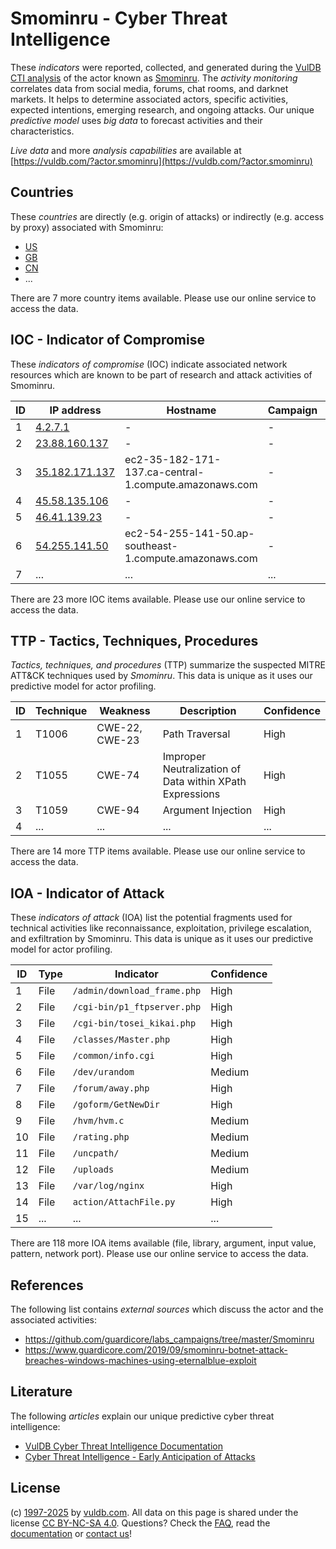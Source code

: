 # Smominru - Cyber Threat Intelligence

These _indicators_ were reported, collected, and generated during the [VulDB CTI analysis](https://vuldb.com/?kb.cti) of the actor known as [Smominru](https://vuldb.com/?actor.smominru). The _activity monitoring_ correlates data from social media, forums, chat rooms, and darknet markets. It helps to determine associated actors, specific activities, expected intentions, emerging research, and ongoing attacks. Our unique _predictive model_ uses _big data_ to forecast activities and their characteristics.

_Live data_ and more _analysis capabilities_ are available at [https://vuldb.com/?actor.smominru](https://vuldb.com/?actor.smominru)

## Countries

These _countries_ are directly (e.g. origin of attacks) or indirectly (e.g. access by proxy) associated with Smominru:

* [US](https://vuldb.com/?country.us)
* [GB](https://vuldb.com/?country.gb)
* [CN](https://vuldb.com/?country.cn)
* ...

There are 7 more country items available. Please use our online service to access the data.

## IOC - Indicator of Compromise

These _indicators of compromise_ (IOC) indicate associated network resources which are known to be part of research and attack activities of Smominru.

ID | IP address | Hostname | Campaign | Confidence
-- | ---------- | -------- | -------- | ----------
1 | [4.2.7.1](https://vuldb.com/?ip.4.2.7.1) | - | - | High
2 | [23.88.160.137](https://vuldb.com/?ip.23.88.160.137) | - | - | High
3 | [35.182.171.137](https://vuldb.com/?ip.35.182.171.137) | ec2-35-182-171-137.ca-central-1.compute.amazonaws.com | - | Medium
4 | [45.58.135.106](https://vuldb.com/?ip.45.58.135.106) | - | - | High
5 | [46.41.139.23](https://vuldb.com/?ip.46.41.139.23) | - | - | High
6 | [54.255.141.50](https://vuldb.com/?ip.54.255.141.50) | ec2-54-255-141-50.ap-southeast-1.compute.amazonaws.com | - | Medium
7 | ... | ... | ... | ...

There are 23 more IOC items available. Please use our online service to access the data.

## TTP - Tactics, Techniques, Procedures

_Tactics, techniques, and procedures_ (TTP) summarize the suspected MITRE ATT&CK techniques used by _Smominru_. This data is unique as it uses our predictive model for actor profiling.

ID | Technique | Weakness | Description | Confidence
-- | --------- | -------- | ----------- | ----------
1 | T1006 | CWE-22, CWE-23 | Path Traversal | High
2 | T1055 | CWE-74 | Improper Neutralization of Data within XPath Expressions | High
3 | T1059 | CWE-94 | Argument Injection | High
4 | ... | ... | ... | ...

There are 14 more TTP items available. Please use our online service to access the data.

## IOA - Indicator of Attack

These _indicators of attack_ (IOA) list the potential fragments used for technical activities like reconnaissance, exploitation, privilege escalation, and exfiltration by Smominru. This data is unique as it uses our predictive model for actor profiling.

ID | Type | Indicator | Confidence
-- | ---- | --------- | ----------
1 | File | `/admin/download_frame.php` | High
2 | File | `/cgi-bin/p1_ftpserver.php` | High
3 | File | `/cgi-bin/tosei_kikai.php` | High
4 | File | `/classes/Master.php` | High
5 | File | `/common/info.cgi` | High
6 | File | `/dev/urandom` | Medium
7 | File | `/forum/away.php` | High
8 | File | `/goform/GetNewDir` | High
9 | File | `/hvm/hvm.c` | Medium
10 | File | `/rating.php` | Medium
11 | File | `/uncpath/` | Medium
12 | File | `/uploads` | Medium
13 | File | `/var/log/nginx` | High
14 | File | `action/AttachFile.py` | High
15 | ... | ... | ...

There are 118 more IOA items available (file, library, argument, input value, pattern, network port). Please use our online service to access the data.

## References

The following list contains _external sources_ which discuss the actor and the associated activities:

* https://github.com/guardicore/labs_campaigns/tree/master/Smominru
* https://www.guardicore.com/2019/09/smominru-botnet-attack-breaches-windows-machines-using-eternalblue-exploit

## Literature

The following _articles_ explain our unique predictive cyber threat intelligence:

* [VulDB Cyber Threat Intelligence Documentation](https://vuldb.com/?kb.cti)
* [Cyber Threat Intelligence - Early Anticipation of Attacks](https://www.scip.ch/en/?labs.20201022)

## License

(c) [1997-2025](https://vuldb.com/?kb.changelog) by [vuldb.com](https://vuldb.com/?kb.about). All data on this page is shared under the license [CC BY-NC-SA 4.0](https://creativecommons.org/licenses/by-nc-sa/4.0/). Questions? Check the [FAQ](https://vuldb.com/?kb.faq), read the [documentation](https://vuldb.com/?kb) or [contact us](https://vuldb.com/?contact)!
